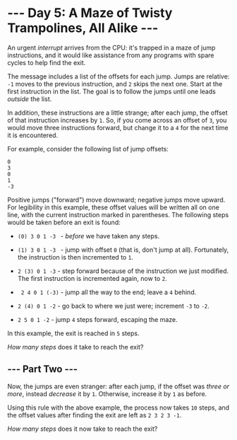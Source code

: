 # --- Day 5: A Maze of Twisty Trampolines, All Alike ---

An urgent _interrupt_ arrives from the CPU: it's trapped in a maze of jump instructions, and it would like assistance from any programs with spare cycles to help find the exit.

The message includes a list of the offsets for each jump. Jumps are relative: `-1` moves to the previous instruction, and `2` skips the next one. Start at the first instruction in the list. The goal is to follow the jumps until one leads _outside_ the list.

In addition, these instructions are a little strange; after each jump, the offset of that instruction increases by `1`. So, if you come across an offset of `3`, you would move three instructions forward, but change it to a `4` for the next time it is encountered.

For example, consider the following list of jump offsets:

```
0
3
0
1
-3

```

Positive jumps ("forward") move downward; negative jumps move upward. For legibility in this example, these offset values will be written all on one line, with the current instruction marked in parentheses. The following steps would be taken before an exit is found:

- `(0) 3 0 1 -3 ` - _before_ we have taken any steps.

- `(1) 3 0 1 -3 ` - jump with offset `0` (that is, don't jump at all). Fortunately, the instruction is then incremented to `1`.

- ` 2 (3) 0 1 -3 ` - step forward because of the instruction we just modified. The first instruction is incremented again, now to `2`.

- ` 2 4 0 1 (-3)` - jump all the way to the end; leave a `4` behind.

- ` 2 (4) 0 1 -2 ` - go back to where we just were; increment `-3` to `-2`.

- ` 2 5 0 1 -2 ` - jump `4` steps forward, escaping the maze.

In this example, the exit is reached in `5` steps.

_How many steps_ does it take to reach the exit?

## --- Part Two ---

Now, the jumps are even stranger: after each jump, if the offset was _three or more_, instead _decrease_ it by `1`. Otherwise, increase it by `1` as before.

Using this rule with the above example, the process now takes `10` steps, and the offset values after finding the exit are left as `2 3 2 3 -1`.

_How many steps_ does it now take to reach the exit?
